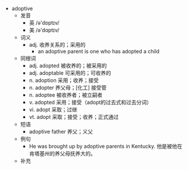 - adoptive
  - 发音
    - 英 /ə'dɒptɪv/
    - 美 /ə'dɑptɪv/
  - 词义
    - adj. 收养关系的；采用的
      - an adoptive parent is one who has adopted a child
  - 同根词
    - adj. adopted 被收养的；被采用的
    - adj. adoptable 可采用的；可收养的
    - n. adoption 采用；收养；接受
    - n. adopter 养父母；[化工] 接受管
    - n. adoptee 被收养者；被立嗣者
    - v. adopted 采用；接受（adopt的过去式和过去分词）
    - vi. adopt 采取；过继
    - vt. adopt 采取；接受；收养；正式通过
  - 短语
    - adoptive father 养父；义父
  - 例句
    - He was brought up by adoptive parents in Kentucky. 他是被他在肯塔基州的养父母抚养大的。
  - 补充